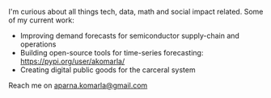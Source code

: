 I'm curious about all things tech, data, math and social impact related. Some of my current work:

- Improving demand forecasts for semiconductor supply-chain and operations
- Building open-source tools for time-series forecasting: https://pypi.org/user/akomarla/
- Creating digital public goods for the carceral system

Reach me on aparna.komarla@gmail.com
